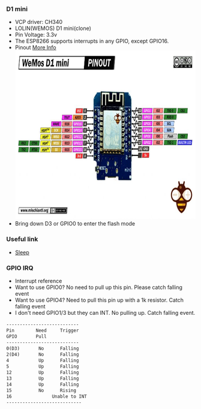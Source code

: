 ### D1 mini
* VCP driver: CH340
* LOLIN(WEMOS) D1 mini(clone)
* Pin Voltage: 3.3v
* The ESP8266 supports interrupts in any GPIO, except GPIO16.
* Pinout [More Info](https://randomnerdtutorials.com/esp8266-pinout-reference-gpios/)<br/>
<img src="pinout.jpg" width="700" height="450"></img>
* Bring down D3 or GPIO0 to enter the flash mode
### Useful link
* [Sleep](https://www.mischianti.org/2019/11/21/wemos-d1-mini-esp8266-the-three-type-of-sleep-mode-to-manage-energy-savings-part-4/)
### GPIO IRQ
* Interrupt reference
* Want to use GPIO0? No need to pull up this pin. Please catch falling event
* Want to use GPIO4? Need to pull this pin up with a 1k resistor. Catch falling event
* I don't need GPIO1/3 but they can INT. No pulling up. Catch falling event.
```
--------------------------- 
Pin        Need     Trigger 
GPIO       Pull
--------------------------- 
0(D3)       No      Falling
2(D4)       No      Falling 
4           Up      Falling 
5           Up      Falling 
12          Up      Falling 
13          Up      Falling 
14          Up      Falling 
15          No      Rising  
16               Unable to INT   
---------------------------- 
